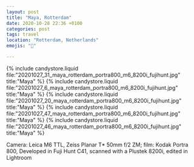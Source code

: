```yaml
---
layout: post
title: "Maya, Rotterdam"
date: 2020-10-28 22:36 +0100
categories: post
tags: travel
location: "Rotterdam, Netherlands"
emojis: "🔞"

---
```


{% include candystore.liquid file:"20201027_31_maya_rotterdam_portra800_m6_8200i_fujihunt.jpg" title:"Maya" %}
{% include candystore.liquid file:"20201027_6_maya_rotterdam_portra800_m6_8200i_fujihunt.jpg" title:"Maya" %}
{% include candystore.liquid file:"20201027_20_maya_rotterdam_portra800_m6_8200i_fujihunt.jpg" title:"Maya" %}
{% include candystore.liquid file:"20201027_47_maya_rotterdam_portra800_m6_8200i_fujihunt.jpg" title:"Maya" %}
{% include candystore.liquid file:"20201027_46_maya_rotterdam_portra800_m6_8200i_fujihunt.jpg" title:"Maya" %}

Camera: Leica M6 TTL, Zeiss Planar T* 50mm f/2 ZM; film: Kodak Portra 800, Developed in Fuji Hunt C41, scanned with a Plustek 8200i, edited in Lightroom 